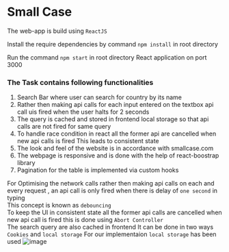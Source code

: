 # Small Case
The web-app is build using  `ReactJS` 

Install the require dependencies by command `npm install` in root directory 

Run the command `npm start` in root directory  React application on port 3000
### The Task contains following functionalities
<ol>
 <li>Search Bar where user can search for country by its name</li>
 <li>Rather then making api calls for each input entered on the textbox api call uis fired when the user halts for 2 seconds</li>
 <li>The query is cached and stored in frontend local storage so that api calls are not fired for same query</li>
 <li>To handle race condition in react all the former api are cancelled when new api calls is fired This leads to consistent state</li>
 <li>The look and feel of the website is in accordance with smallcase.com</li>
 <li>The webpage is responsive and is done with the help of react-boostrap library</li>
 <li>Pagination for the table is implemented via custom hooks</li>
</ol>

For Optimising the network calls rather then making api calls on each and every request , an api call is only fired when there is delay of  `one second` in typing 
<br/>
This concept is known as  `debouncing`
<br/>
To keep the UI in consistent state all the former api calls are cancelled when new api call is fired this is done using `Abort Controller`
<br/>
The search query are also cached in frontend It can be done in two ways `Cookies` and `local storage` For our implementaion `local storage` has been used
![image](https://user-images.githubusercontent.com/64774218/178158390-99da4d8b-6d4c-4282-b9ca-d6d6ca080f54.png)
